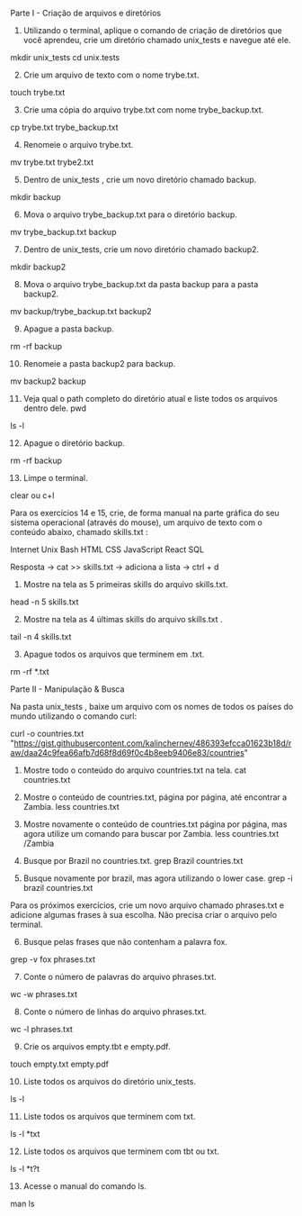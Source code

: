 Parte I - Criação de arquivos e diretórios

1. Utilizando o terminal, aplique o comando de criação de diretórios que você aprendeu, crie um diretório chamado unix_tests e navegue até ele.

mkdir unix_tests cd unix.tests

2. Crie um arquivo de texto com o nome trybe.txt.

touch trybe.txt

3. Crie uma cópia do arquivo trybe.txt com nome trybe_backup.txt.

cp trybe.txt trybe_backup.txt

4. Renomeie o arquivo trybe.txt.

mv trybe.txt trybe2.txt

5. Dentro de unix_tests , crie um novo diretório chamado backup.

mkdir backup

6. Mova o arquivo trybe_backup.txt para o diretório backup.

mv trybe_backup.txt backup

7. Dentro de unix_tests, crie um novo diretório chamado backup2.

mkdir backup2

8. Mova o arquivo trybe_backup.txt da pasta backup para a pasta backup2.

mv backup/trybe_backup.txt backup2

9. Apague a pasta backup.

rm -rf backup

10. Renomeie a pasta backup2 para backup.

mv backup2 backup

11. Veja qual o path completo do diretório atual e liste todos os arquivos dentro dele.
pwd 

ls -l

12. Apague o diretório backup.

rm -rf backup

13. Limpe o terminal.

clear ou c+l


Para os exercícios 14 e 15, crie, de forma manual na parte gráfica do seu sistema operacional (através do mouse), um arquivo de texto com o conteúdo abaixo, chamado skills.txt :

Internet
Unix
Bash
HTML
CSS
JavaScript
React
SQL

Resposta -> cat >> skills.txt -> adiciona a lista -> ctrl + d

1. Mostre na tela as 5 primeiras skills do arquivo skills.txt.

head -n 5 skills.txt

2. Mostre na tela as 4 últimas skills do arquivo skills.txt .

tail -n 4 skills.txt

3. Apague todos os arquivos que terminem em .txt.

rm -rf *.txt

Parte II - Manipulação & Busca

Na pasta unix_tests , baixe um arquivo com os nomes de todos os países do mundo utilizando o comando curl:


curl -o countries.txt "https://gist.githubusercontent.com/kalinchernev/486393efcca01623b18d/raw/daa24c9fea66afb7d68f8d69f0c4b8eeb9406e83/countries"

1. Mostre todo o conteúdo do arquivo countries.txt na tela.
cat countries.txt

2. Mostre o conteúdo de countries.txt, página por página, até encontrar a Zambia.
less countries.txt

3. Mostre novamente o conteúdo de countries.txt página por página, mas agora utilize um comando para buscar por Zambia.
less countries.txt
/Zambia

4. Busque por Brazil no countries.txt.
grep Brazil countries.txt

5. Busque novamente por brazil, mas agora utilizando o lower case.
grep -i brazil countries.txt

Para os próximos exercícios, crie um novo arquivo chamado phrases.txt e adicione algumas frases à sua escolha. Não precisa criar o arquivo pelo terminal.


6. Busque pelas frases que não contenham a palavra fox.

grep -v fox phrases.txt

7. Conte o número de palavras do arquivo phrases.txt.

wc -w phrases.txt

8. Conte o número de linhas do arquivo phrases.txt.

wc -l phrases.txt

9. Crie os arquivos empty.tbt e empty.pdf.

touch empty.txt empty.pdf

10. Liste todos os arquivos do diretório unix_tests.

ls -l

11. Liste todos os arquivos que terminem com txt.

ls -l *txt

12. Liste todos os arquivos que terminem com tbt ou txt.

ls -l *t?t

13. Acesse o manual do comando ls.

man ls


